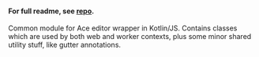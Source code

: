 #### For full readme, see [repo](https://github.com/daemontus/kotlin-ace-wrapper#readme).

Common module for Ace editor wrapper in Kotlin/JS.
Contains classes which are used by both web and worker contexts, 
plus some minor shared utility stuff, like gutter annotations.